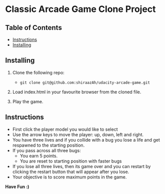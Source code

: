 # Classic Arcade Game Clone Project


## Table of Contents

- [Instructions](#instructions)
- [Installing](#installing)

## Installing

1. Clone the following repo:
    * `git clone git@github.com:shiraazAh/udacity-arcade-game.git`

2. Load index.html in your favourite browser from the cloned file.

3. Play the game.

## Instructions

* First click the player model you would like to select
* Use the arrow keys to move the player: up, down, left and right.
* You have three lives and if you collide with a bug you lose a life and get respawned to the starting position.
* If you pass across all three bugs:
    * You earn 5 points.
    * You are reset to starting position with faster bugs
* If you lose all three lives, then its game over and you can restart by clicking the restart button that will appear after you lose.
* Your objective is to score maximum points in the game.

**Have Fun :)**